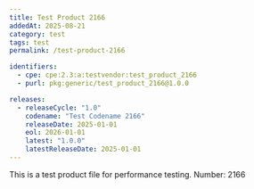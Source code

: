```yaml
---
title: Test Product 2166
addedAt: 2025-08-21
category: test
tags: test
permalink: /test-product-2166

identifiers:
  - cpe: cpe:2.3:a:testvendor:test_product_2166
  - purl: pkg:generic/test_product_2166@1.0.0

releases:
  - releaseCycle: "1.0"
    codename: "Test Codename 2166"
    releaseDate: 2025-01-01
    eol: 2026-01-01
    latest: "1.0.0"
    latestReleaseDate: 2025-01-01
---
```


This is a test product file for performance testing. Number: 2166
